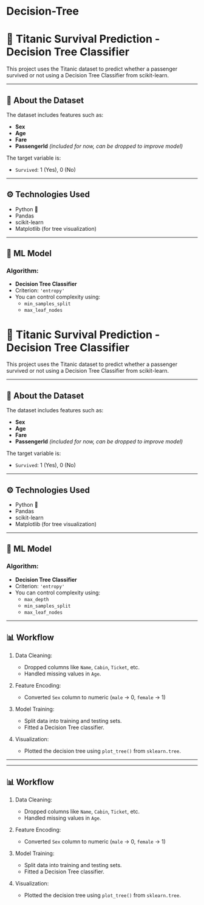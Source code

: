 # Decision-Tree
# 🎯 Titanic Survival Prediction - Decision Tree Classifier

This project uses the Titanic dataset to predict whether a passenger survived or not using a Decision Tree Classifier from scikit-learn.

---

## 📌 About the Dataset

The dataset includes features such as:
- **Sex**
- **Age**
- **Fare**
- **PassengerId** *(included for now, can be dropped to improve model)*

The target variable is:
- `Survived`: 1 (Yes), 0 (No)

---

## ⚙️ Technologies Used

- Python 🐍
- Pandas
- scikit-learn
- Matplotlib (for tree visualization)

---

## 🧠 ML Model

### Algorithm:
- **Decision Tree Classifier**  
- Criterion: `'entropy'`  
- You can control complexity using:
  - `min_samples_split`
  - `max_leaf_nodes`
# 🎯 Titanic Survival Prediction - Decision Tree Classifier

This project uses the Titanic dataset to predict whether a passenger survived or not using a Decision Tree Classifier from scikit-learn.

---

## 📌 About the Dataset

The dataset includes features such as:
- **Sex**
- **Age**
- **Fare**
- **PassengerId** *(included for now, can be dropped to improve model)*

The target variable is:
- `Survived`: 1 (Yes), 0 (No)

---

## ⚙️ Technologies Used

- Python 🐍
- Pandas
- scikit-learn
- Matplotlib (for tree visualization)

---

## 🧠 ML Model

### Algorithm:
- **Decision Tree Classifier**  
- Criterion: `'entropy'`  
- You can control complexity using:
  - `max_depth`
  - `min_samples_split`
  - `max_leaf_nodes`

---

## 📊 Workflow

1. Data Cleaning:
   - Dropped columns like `Name`, `Cabin`, `Ticket`, etc.
   - Handled missing values in `Age`.

2. Feature Encoding:
   - Converted `Sex` column to numeric (`male` → 0, `female` → 1)

3. Model Training:
   - Split data into training and testing sets.
   - Fitted a Decision Tree classifier.

4. Visualization:
   - Plotted the decision tree using `plot_tree()` from `sklearn.tree`.

---

---

## 📊 Workflow

1. Data Cleaning:
   - Dropped columns like `Name`, `Cabin`, `Ticket`, etc.
   - Handled missing values in `Age`.

2. Feature Encoding:
   - Converted `Sex` column to numeric (`male` → 0, `female` → 1)

3. Model Training:
   - Split data into training and testing sets.
   - Fitted a Decision Tree classifier.

4. Visualization:
   - Plotted the decision tree using `plot_tree()` from `sklearn.tree`.

